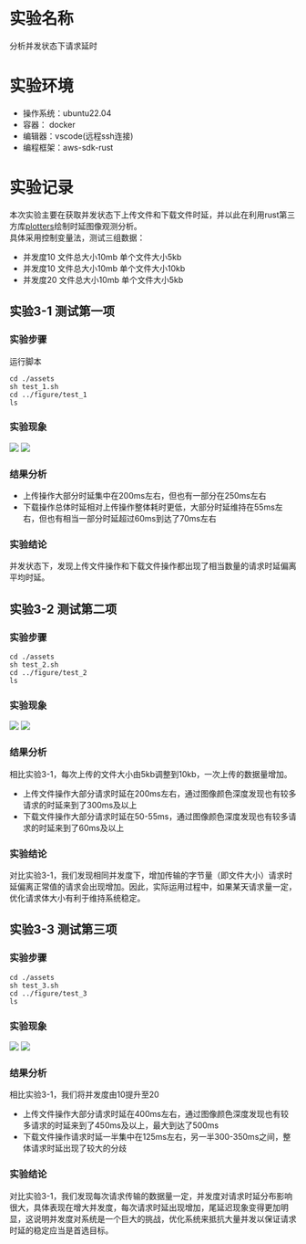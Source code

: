 # 实验名称
分析并发状态下请求延时

# 实验环境
- 操作系统：ubuntu22.04
- 容器： docker
- 编辑器：vscode(远程ssh连接)
- 编程框架：aws-sdk-rust

# 实验记录

本次实验主要在获取并发状态下上传文件和下载文件时延，并以此在利用rust第三方库[plotters](https://github.com/plotters-rs/plotters/tree/master)绘制时延图像观测分析。\
具体采用控制变量法，测试三组数据：
- 并发度10 文件总大小10mb 单个文件大小5kb
- 并发度10 文件总大小10mb 单个文件大小10kb
- 并发度20 文件总大小10mb 单个文件大小5kb

## 实验3-1 测试第一项
### 实验步骤
运行脚本
```
cd ./assets
sh test_1.sh
cd ../figure/test_1
ls
```
### 实验现象
![](./figure/test_1/upload.png)
![](./figure/test_1/download.png)
### 结果分析
- 上传操作大部分时延集中在200ms左右，但也有一部分在250ms左右
- 下载操作总体时延相对上传操作整体耗时更低，大部分时延维持在55ms左右，但也有相当一部分时延超过60ms到达了70ms左右
### 实验结论
并发状态下，发现上传文件操作和下载文件操作都出现了相当数量的请求时延偏离平均时延。

## 实验3-2 测试第二项
### 实验步骤
```
cd ./assets
sh test_2.sh
cd ../figure/test_2
ls
```
### 实验现象
![](./figure/test_2/upload.png)
![](./figure/test_2/download.png)

### 结果分析
相比实验3-1，每次上传的文件大小由5kb调整到10kb，一次上传的数据量增加。
- 上传文件操作大部分请求时延在200ms左右，通过图像颜色深度发现也有较多请求的时延来到了300ms及以上
- 下载文件操作大部分请求时延在50-55ms，通过图像颜色深度发现也有较多请求的时延来到了60ms及以上

### 实验结论
对比实验3-1，我们发现相同并发度下，增加传输的字节量（即文件大小）请求时延偏离正常值的请求会出现增加。因此，实际运用过程中，如果某天请求量一定，优化请求体大小有利于维持系统稳定。

## 实验3-3 测试第三项
### 实验步骤
```
cd ./assets
sh test_3.sh
cd ../figure/test_3
ls
```
### 实验现象
![](./figure/test_3/upload.png)
![](./figure/test_3/download.png)

### 结果分析
相比实验3-1，我们将并发度由10提升至20
- 上传文件操作大部分请求时延在400ms左右，通过图像颜色深度发现也有较多请求的时延来到了450ms及以上，最大到达了500ms
- 下载文件操作请求时延一半集中在125ms左右，另一半300-350ms之间，整体请求时延出现了较大的分歧

### 实验结论
对比实验3-1，我们发现每次请求传输的数据量一定，并发度对请求时延分布影响很大，具体表现在增大并发度，每次请求时延出现增加，尾延迟现象变得更加明显，这说明并发度对系统是一个巨大的挑战，优化系统来抵抗大量并发以保证请求时延的稳定应当是首选目标。

